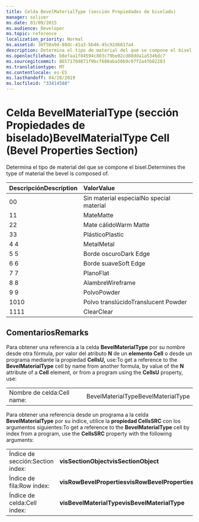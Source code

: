 ```yaml
---
title: Celda BevelMaterialType (sección Propiedades de biselado)
manager: soliver
ms.date: 03/09/2015
ms.audience: Developer
ms.topic: reference
localization_priority: Normal
ms.assetid: 30f50a94-88dc-41a3-bb46-45c92d6817a4
description: Determina el tipo de material del que se compone el bisel.
ms.openlocfilehash: b8efaa1f84594c803c79be02cd88dda1a5346dc7
ms.sourcegitcommit: 8657170d071f9bcf680aba50b9c07f2a4fb82283
ms.translationtype: MT
ms.contentlocale: es-ES
ms.lasthandoff: 04/28/2019
ms.locfileid: "33414588"
---
```

# <a name="bevelmaterialtype-cell-bevel-properties-section"></a><span data-ttu-id="c1dac-103">Celda BevelMaterialType (sección Propiedades de biselado)</span><span class="sxs-lookup"><span data-stu-id="c1dac-103">BevelMaterialType Cell (Bevel Properties Section)</span></span>

<span data-ttu-id="c1dac-104">Determina el tipo de material del que se compone el bisel.</span><span class="sxs-lookup"><span data-stu-id="c1dac-104">Determines the type of material the bevel is composed of.</span></span> 
  
|<span data-ttu-id="c1dac-105">**Descripción**</span><span class="sxs-lookup"><span data-stu-id="c1dac-105">**Description**</span></span>|<span data-ttu-id="c1dac-106">**Valor**</span><span class="sxs-lookup"><span data-stu-id="c1dac-106">**Value**</span></span>|
|:-----|:-----|
|<span data-ttu-id="c1dac-107">0</span><span class="sxs-lookup"><span data-stu-id="c1dac-107">0</span></span>  <br/> |<span data-ttu-id="c1dac-108">Sin material especial</span><span class="sxs-lookup"><span data-stu-id="c1dac-108">No special material</span></span>  <br/> |
|<span data-ttu-id="c1dac-109">1</span><span class="sxs-lookup"><span data-stu-id="c1dac-109">1</span></span>  <br/> |<span data-ttu-id="c1dac-110">Mate</span><span class="sxs-lookup"><span data-stu-id="c1dac-110">Matte</span></span>  <br/> |
|<span data-ttu-id="c1dac-111">2</span><span class="sxs-lookup"><span data-stu-id="c1dac-111">2</span></span>  <br/> |<span data-ttu-id="c1dac-112">Mate cálido</span><span class="sxs-lookup"><span data-stu-id="c1dac-112">Warm Matte</span></span>  <br/> |
|<span data-ttu-id="c1dac-113">3</span><span class="sxs-lookup"><span data-stu-id="c1dac-113">3</span></span>  <br/> |<span data-ttu-id="c1dac-114">Plástico</span><span class="sxs-lookup"><span data-stu-id="c1dac-114">Plastic</span></span>  <br/> |
|<span data-ttu-id="c1dac-115">4 </span><span class="sxs-lookup"><span data-stu-id="c1dac-115">4</span></span>  <br/> |<span data-ttu-id="c1dac-116">Metal</span><span class="sxs-lookup"><span data-stu-id="c1dac-116">Metal</span></span>  <br/> |
|<span data-ttu-id="c1dac-117">5 </span><span class="sxs-lookup"><span data-stu-id="c1dac-117">5</span></span>  <br/> |<span data-ttu-id="c1dac-118">Borde oscuro</span><span class="sxs-lookup"><span data-stu-id="c1dac-118">Dark Edge</span></span>  <br/> |
|<span data-ttu-id="c1dac-119">6 </span><span class="sxs-lookup"><span data-stu-id="c1dac-119">6</span></span>  <br/> |<span data-ttu-id="c1dac-120">Borde suave</span><span class="sxs-lookup"><span data-stu-id="c1dac-120">Soft Edge</span></span>  <br/> |
|<span data-ttu-id="c1dac-121">7 </span><span class="sxs-lookup"><span data-stu-id="c1dac-121">7</span></span>  <br/> |<span data-ttu-id="c1dac-122">Plano</span><span class="sxs-lookup"><span data-stu-id="c1dac-122">Flat</span></span>  <br/> |
|<span data-ttu-id="c1dac-123">8 </span><span class="sxs-lookup"><span data-stu-id="c1dac-123">8</span></span>  <br/> |<span data-ttu-id="c1dac-124">Alambre</span><span class="sxs-lookup"><span data-stu-id="c1dac-124">Wireframe</span></span>  <br/> |
|<span data-ttu-id="c1dac-125">9 </span><span class="sxs-lookup"><span data-stu-id="c1dac-125">9</span></span>  <br/> |<span data-ttu-id="c1dac-126">Polvo</span><span class="sxs-lookup"><span data-stu-id="c1dac-126">Powder</span></span>  <br/> |
|<span data-ttu-id="c1dac-127">10</span><span class="sxs-lookup"><span data-stu-id="c1dac-127">10</span></span>  <br/> |<span data-ttu-id="c1dac-128">Polvo translúcido</span><span class="sxs-lookup"><span data-stu-id="c1dac-128">Translucent Powder</span></span>  <br/> |
|<span data-ttu-id="c1dac-129">11</span><span class="sxs-lookup"><span data-stu-id="c1dac-129">11</span></span>  <br/> |<span data-ttu-id="c1dac-130">Clear</span><span class="sxs-lookup"><span data-stu-id="c1dac-130">Clear</span></span>  <br/> |
   
## <a name="remarks"></a><span data-ttu-id="c1dac-131">Comentarios</span><span class="sxs-lookup"><span data-stu-id="c1dac-131">Remarks</span></span>

<span data-ttu-id="c1dac-132">Para obtener una referencia a la celda **BevelMaterialType** por su nombre desde otra fórmula, por valor del atributo **N** de un **elemento Cell** o desde un programa mediante la propiedad **CellsU,** use:</span><span class="sxs-lookup"><span data-stu-id="c1dac-132">To get a reference to the **BevelMaterialType** cell by name from another formula, by value of the **N** attribute of a **Cell** element, or from a program using the **CellsU** property, use:</span></span> 
  
|||
|:-----|:-----|
| <span data-ttu-id="c1dac-133">Nombre de celda:</span><span class="sxs-lookup"><span data-stu-id="c1dac-133">Cell name:</span></span>  <br/> | <span data-ttu-id="c1dac-134">BevelMaterialType</span><span class="sxs-lookup"><span data-stu-id="c1dac-134">BevelMaterialType</span></span>  <br/> |
   
<span data-ttu-id="c1dac-135">Para obtener una referencia desde un programa a la celda **BevelMaterialType** por su índice, utilice la **propiedad CellsSRC** con los argumentos siguientes:</span><span class="sxs-lookup"><span data-stu-id="c1dac-135">To get a reference to the **BevelMaterialType** cell by index from a program, use the **CellsSRC** property with the following arguments:</span></span> 
  
|||
|:-----|:-----|
| <span data-ttu-id="c1dac-136">Índice de sección:</span><span class="sxs-lookup"><span data-stu-id="c1dac-136">Section index:</span></span>  <br/> |<span data-ttu-id="c1dac-137">**visSectionObject**</span><span class="sxs-lookup"><span data-stu-id="c1dac-137">**visSectionObject**</span></span> <br/> |
| <span data-ttu-id="c1dac-138">Índice de fila:</span><span class="sxs-lookup"><span data-stu-id="c1dac-138">Row index:</span></span>  <br/> |<span data-ttu-id="c1dac-139">**visRowBevelProperties**</span><span class="sxs-lookup"><span data-stu-id="c1dac-139">**visRowBevelProperties**</span></span> <br/> |
| <span data-ttu-id="c1dac-140">Índice de celda:</span><span class="sxs-lookup"><span data-stu-id="c1dac-140">Cell index:</span></span>  <br/> |<span data-ttu-id="c1dac-141">**visBevelMaterialType**</span><span class="sxs-lookup"><span data-stu-id="c1dac-141">**visBevelMaterialType**</span></span> <br/> |
   

